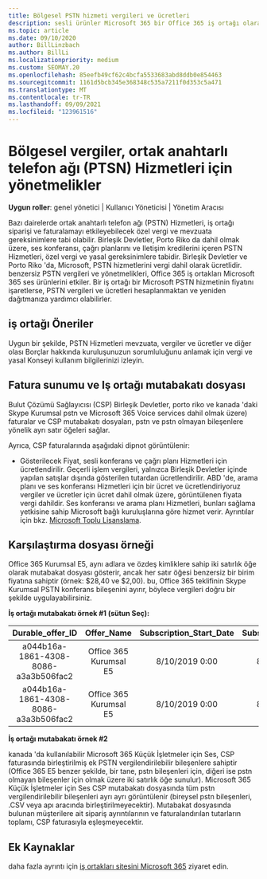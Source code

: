 ```yaml
---
title: Bölgesel PSTN hizmeti vergileri ve ücretleri
description: sesli ürünler Microsoft 365 bir Office 365 iş ortağı olarak, PSTN hizmetleri için bölgesel vergiler, ücretler veya yasal gereksinimlere tabi olabilirsiniz.
ms.topic: article
ms.date: 09/10/2020
author: BillLinzbach
ms.author: BillLi
ms.localizationpriority: medium
ms.custom: SEOMAY.20
ms.openlocfilehash: 85eefb49cf62c4bcfa5533683abd8ddb0e854463
ms.sourcegitcommit: 1161d5bcb345e368348c535a7211f0d353c5a471
ms.translationtype: MT
ms.contentlocale: tr-TR
ms.lasthandoff: 09/09/2021
ms.locfileid: "123961516"
---
```

# <a name="regional-taxes-regulations-for-public-switched-telephone-network-ptsn-services"></a>Bölgesel vergiler, ortak anahtarlı telefon ağı (PTSN) Hizmetleri için yönetmelikler

**Uygun roller**: genel yönetici | Kullanıcı Yöneticisi | Yönetim Aracısı

Bazı dairelerde ortak anahtarlı telefon ağı (PSTN) Hizmetleri, iş ortağı siparişi ve faturalamayı etkileyebilecek özel vergi ve mevzuata gereksinimlere tabi olabilir. Birleşik Devletler, Porto Riko da dahil olmak üzere, ses konferansı, çağrı planlarını ve Iletişim kredilerini içeren PSTN Hizmetleri, özel vergi ve yasal gereksinimlere tabidir. Birleşik Devletler ve Porto Riko 'da, Microsoft, PSTN hizmetlerini vergi dahil olarak ücretlidir.  benzersiz PSTN vergileri ve yönetmelikleri, Office 365 iş ortakları Microsoft 365 ses ürünlerini etkiler.  Bir iş ortağı bir Microsoft PSTN hizmetinin fiyatını işaretlerse, PSTN vergileri ve ücretleri hesaplanmaktan ve yeniden dağıtmanıza yardımcı olabilirler.

## <a name="partner-recommendations"></a>iş ortağı Öneriler

Uygun bir şekilde, PSTN Hizmetleri mevzuata, vergiler ve ücretler ve diğer olası Borçlar hakkında kuruluşunuzun sorumluluğunu anlamak için vergi ve yasal Konseyi kullanım bilgilerinizi izleyin.

## <a name="invoice-presentation-and-partner-reconciliation-file"></a>Fatura sunumu ve Iş ortağı mutabakatı dosyası

Bulut Çözümü Sağlayıcısı (CSP) Birleşik Devletler, porto riko ve kanada 'daki Skype Kurumsal pstn ve Microsoft 365 Voice services dahil olmak üzere) faturalar ve CSP mutabakatı dosyaları, pstn ve pstn olmayan bileşenlere yönelik ayrı satır öğeleri sağlar.

Ayrıca, CSP faturalarında aşağıdaki dipnot görüntülenir:

* Gösterilecek Fiyat, sesli konferans ve çağrı planı Hizmetleri için ücretlendirilir.  Geçerli işlem vergileri, yalnızca Birleşik Devletler içinde yapılan satışlar dışında gösterilen tutardan ücretlendirilir.  ABD 'de, arama planı ve ses konferansı Hizmetleri için bir ücret ve ücretlendiriyoruz vergiler ve ücretler için ücret dahil olmak üzere, görüntülenen fiyata vergi dahildir.  Ses konferansı ve arama planı Hizmetleri, bunları sağlama yetkisine sahip Microsoft bağlı kuruluşlarına göre hizmet verir.  Ayrıntılar için bkz. [Microsoft Toplu Lisanslama](https://go.microsoft.com/fwlink/?LinkId=690247).

## <a name="reconciliation-file-example"></a>Karşılaştırma dosyası örneği

Office 365 Kurumsal E5, aynı adlara ve özdeş kimliklere sahip iki satırlık öğe olarak mutabakat dosyası gösterir, ancak her satır öğesi benzersiz bir birim fiyatına sahiptir (örnek: $28,40 ve $2,00). bu, Office 365 teklifinin Skype Kurumsal PSTN konferans bileşenini ayırır, böylece vergileri doğru bir şekilde uygulayabilirsiniz.

**İş ortağı mutabakatı örnek #1 (sütun Seç):**

|**Durable_offer_ID**|**Offer_Name**|**Subscription_Start_Date**|**Subscription_End_Date**|**Charge_Start_Date**|**Charge_End_Date**|**Charge_Type**|**Unit_Price**|
|:----:|:----:|:----:|:----:|:----:|:----:|:----:|:----:|
|a044b16a-1861-4308-8086-a3a3b506fac2   |Office 365 Kurumsal E5   |8/10/2019 0:00   |8/11/2019 0:00   |8/11/2019 0:00|9/10/2019 0:00   |Bisiklet ücreti   |28.40   |
|a044b16a-1861-4308-8086-a3a3b506fac2   |Office 365 Kurumsal E5   |8/10/2019 0:00   |8/11/2019 0:00   |8/11/2019 0:00   |9/10/2019 0:00   |Bisiklet ücreti   |2,00   |

**İş ortağı mutabakatı örnek #2**

kanada 'da kullanılabilir Microsoft 365 Küçük İşletmeler için Ses, CSP faturasında birleştirilmiş ek PSTN vergilendirilebilir bileşenlere sahiptir (Office 365 E5 benzer şekilde, bir tane, pstn bileşenleri için, diğeri ise pstn olmayan bileşenler için olmak üzere iki satırlık öğe sunulur).  Microsoft 365 Küçük İşletmeler için Ses CSP mutabakatı dosyasında tüm pstn vergilendirilebilir bileşenleri ayrı ayrı görüntülenir (bireysel pstn bileşenleri, .CSV veya apı aracında birleştirilmeyecektir).  Mutabakat dosyasında bulunan müşterilere ait sipariş ayrıntılarının ve faturalandırılan tutarların toplamı, CSP faturasıyla eşleşmeyecektir.

## <a name="additional-resources"></a>Ek Kaynaklar
daha fazla ayrıntı için [iş ortakları sitesini Microsoft 365](https://www.microsoft.com/microsoft-365/partners/) ziyaret edin.

